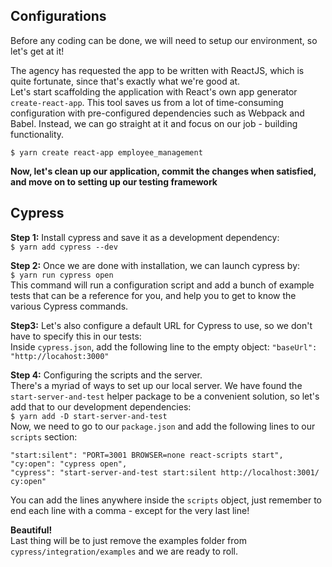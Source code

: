 ## Configurations
Before any coding can be done, we will need to setup our environment, so let's get at it!

The agency has requested the app to be written with ReactJS, which is quite fortunate, since that's exactly what we're good at.  
Let's start scaffolding the application with React's own app generator ```create-react-app```. This tool saves us from a lot of time-consuming configuration with pre-configured dependencies such as Webpack and Babel. Instead, we can go straight at it and focus on our job - building functionality.

```$ yarn create react-app employee_management```

**Now, let's clean up our application, commit the changes when satisfied, and move on to setting up our testing framework**

## Cypress
**Step 1:** Install cypress and save it as a development dependency:  
```$ yarn add cypress --dev```  

**Step 2:** Once we are done with installation, we can launch cypress by:  
```$ yarn run cypress open```  
This command will run a configuration script and add a bunch of example tests that can be a reference for you, and help you to get to know the various Cypress commands.  

**Step3:** Let's also configure a default URL for Cypress to use, so we don't have to specify this in our tests:  
Inside ```cypress.json```, add the following line to the empty object:
```"baseUrl": "http://locahost:3000"```  

**Step 4:** Configuring the scripts and the server.  
There's a myriad of ways to set up our local server. We have found the ```start-server-and-test``` helper package to be a convenient solution, so let's add that to our development dependencies:  
```$ yarn add -D start-server-and-test```  
Now, we need to go to our ```package.json``` and add the following lines to our ```scripts``` section: 
```
"start:silent": "PORT=3001 BROWSER=none react-scripts start",
"cy:open": "cypress open",
"cypress": "start-server-and-test start:silent http://localhost:3001/ cy:open"
```
You can add the lines anywhere inside the ```scripts``` object, just remember to end each line with a comma - except for the very last line!  

**Beautiful!**  
Last thing will be to just remove the examples folder from ```cypress/integration/examples``` and we are ready to roll.